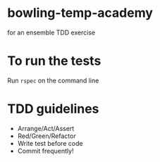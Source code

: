 # bowling-temp-academy
for an ensemble TDD exercise

# To run the tests

Run `rspec` on the command line

# TDD guidelines

- Arrange/Act/Assert
- Red/Green/Refactor
- Write test before code
- Commit frequently! 